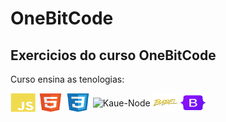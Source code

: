 <div>
<h1>OneBitCode</h1>
<h2>Exercicios do curso OneBitCode</h2>
<p> Curso ensina as tenologias:</p>
 <img align="center" alt="Kaue-Js" height="30" width="40" src="https://raw.githubusercontent.com/devicons/devicon/master/icons/javascript/javascript-plain.svg"/> <img align="center" alt="Kaue-HTML" height="30" width="40" src="https://raw.githubusercontent.com/devicons/devicon/master/icons/html5/html5-original.svg"/>
  <img align="center" alt="Kaue-CSS" height="30" width="40" src="https://raw.githubusercontent.com/devicons/devicon/master/icons/css3/css3-original.svg"/>
  <img align="center" alt="Kaue-Node" height="30" width="40" src="cnodejs/nodejs-original.svg"/>
 <img align="center" alt="Kaue-Babel" height="30" width="40" src="https://raw.githubusercontent.com/devicons/devicon/master/icons/babel/babel-original.svg"/>
 <img align="center" alt="kaue-Bootstrap" height="30" width="40" src="https://raw.githubusercontent.com/devicons/devicon/master/icons/bootstrap/bootstrap-original.svg"/>
 
</div>
